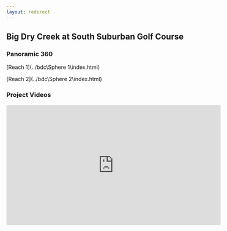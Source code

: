 ```yaml
---
layout: redirect
---
```

## Big Dry Creek at South Suburban Golf Course

### Panoramic 360

[Reach 1](../bdc\Sphere 1\index.html)

[Reach 2](../bdc\Sphere 2\index.html)

### Project Videos

<iframe width="560" height="315" src="https://www.youtube.com/embed/tGOQEyFHc54" title="YouTube video player" frameborder="0" allow="accelerometer; autoplay; clipboard-write; encrypted-media; gyroscope; picture-in-picture; web-share" allowfullscreen></iframe>
